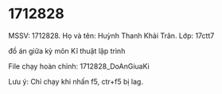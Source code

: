 
# 1712828
MSSV: 1712828. Họ và tên: Huỳnh Thanh Khải Trân. Lớp: 17ctt7

đồ án giữa kỳ môn Kĩ thuật lập trình 

File chạy hoàn chỉnh: 1712828_DoAnGiuaKi

Lưu ý: Chỉ chạy khi nhấn f5, ctr+f5 bị lag.

